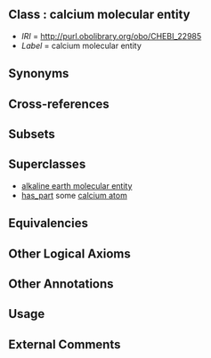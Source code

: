 
## Class : calcium molecular entity

 * *IRI* = http://purl.obolibrary.org/obo/CHEBI_22985
 * *Label* = calcium molecular entity

## Synonyms


## Cross-references


## Subsets


## Superclasses

 * [alkaline earth molecular entity](../../CHEBI/99/CHEBI_33299.md)
 * [has_part](../../BFO/51/BFO_0000051.md) some [calcium atom](../../CHEBI/84/CHEBI_22984.md)

## Equivalencies


## Other Logical Axioms


## Other Annotations


## Usage


## External Comments

